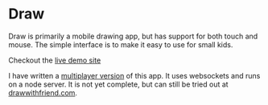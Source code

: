 # Draw #

Draw is primarily a mobile drawing app, but has support for both touch and mouse. The simple interface is to make it easy to use for small kids.

Checkout the [live demo site](http://rednosemonkey.com/draw)

I have written a [multiplayer version](https://github.com/rednosemonkey/Multi-person-drawing-app) of this app. It uses websockets and runs on a node server. It is not yet complete, but can still be tried out at [drawwithfriend.com](http://www.drawwithfriend.com/).
